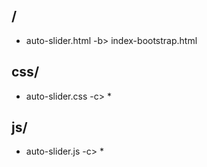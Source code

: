 ## /
  - auto-slider.html -b> index-bootstrap.html

## css/
  - auto-slider.css -c> *

## js/
  - auto-slider.js -c> *
